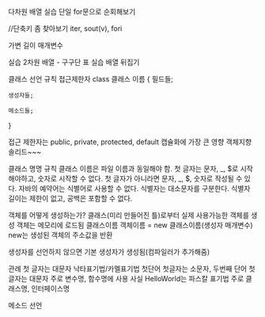 다차원 배열
실습 단일 for문으로 순회해보기

//단축키 좀 찾아보기
iter, sout(v), fori

가변 길이 매개변수

실습 2차원 배열 - 구구단 표
실습 배열 뒤집기

클래스 선언 규칙
접근제한자 class 클래스 이름 {
필드들;

    생성자들;

    메소드들;

}

접근 제한자는 public, private, protected, default
캡슐화에 가장 큰 영향
객체지향 솔리드~~~

클래스 명명 규칙
클래스 이름은 파일 이름과 동일해야 함.
첫 글자는 문자, _, $로 시작해야하고, 숫자로 시작할 수 없다.
첫 글자가 아니라면 문자, _, $, 숫자로 작성될 수 있다.
자바의 예약어는 식별어로 사용할 수 없다.
식별자는 대소문자를 구분한다.
식별자 길이는 제한이 없고, 공백은 포함할 수 없다.

객체를 어떻게 생성하는가?
클래스(미리 만들어진 틀)로부터 실제 사용가능한 객체를 생성
객체는 메모리에 로드됨
클래스이름 객체이름 = new 클래스이름(생성자 매개변수)
new는 생성된 객체의 주소값을 반환

생성자를 선언하지 않으면 기본 생성자가 생성됨(컴파일러가 추가해줌)

관례
첫 글자는 대문자
낙타표기법/카멜표기법 첫단어 첫글자는 소문자, 두번째 단어 첫글자는 대문자 주로 변수명, 함수명에 사용
사실 HelloWorld는 파스칼 표기법 주로 클래스명, 인터페이스명

메소드 선언
